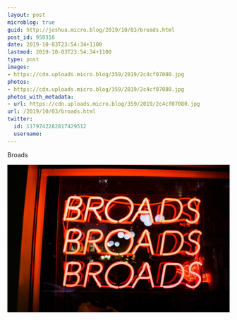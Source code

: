 ```yaml
---
layout: post
microblog: true
guid: http://joshua.micro.blog/2019/10/03/broads.html
post_id: 950318
date: 2019-10-03T23:54:34+1100
lastmod: 2019-10-03T23:54:34+1100
type: post
images:
- https://cdn.uploads.micro.blog/359/2019/2c4cf07080.jpg
photos:
- https://cdn.uploads.micro.blog/359/2019/2c4cf07080.jpg
photos_with_metadata:
- url: https://cdn.uploads.micro.blog/359/2019/2c4cf07080.jpg
url: /2019/10/03/broads.html
twitter:
  id: 1179742282817429512
  username: 
---
```

Broads

<a href="https://joshwithers.blog/uploads/2019/2c4cf07080.jpg"><img src="uploads/2019/2c4cf07080.jpg" width="600" height="400" alt="" style="height: auto;" class="sunlit_image" /></a>

